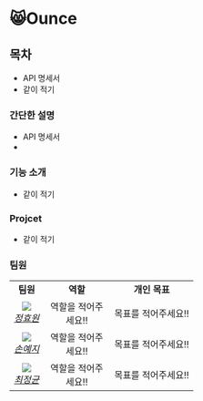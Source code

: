 # 😸Ounce



## 목차

- API 명세서
- 같이 적기




### 간단한 설명

- API 명세서
- 



### 기능 소개

- 같이 적기 

### Projcet

- 같이 적기


### 팀원
<table>
    <tr align="center">
        <td><B>팀원<B></td>
        <td width="100"><B>역할<B></td>
        <td><B>개인 목표<B></td>
    </tr>
    <tr align="center">
        <td>
            <img src="https://github.com/Jeong-Hyowon.png?size=100">
            <br>
            <a href="https://github.com/Jeong-Hyowon"><I>정효원</I></a>
        </td>
        <td width="100">역할을 적어주세요!!</a></td>
        <td>목표를 적어주세요!!</td>
    </tr>
    <tr align="center">
        <td>
            <img src="https://github.com/yezgoget.png?size=100">
            <br>
            <a href="https://github.com/yezgoget"><I>손예지</I></a>
        </td>
        <td width="100">역할을 적어주세요!!</a></td>
        <td>목표를 적어주세요!!</td>
    </tr>
    <tr align="center">
        <td>
            <img src="https://github.com/wjdrbs96.png?size=100">
            <br>
            <a href="https://github.com/wjdrbs96"><I>최정균</I></a>
        </td>
        <td width="100">역할을 적어주세요!!</a></td>
        <td>목표를 적어주세요!!</td>
    </tr>
</table>
